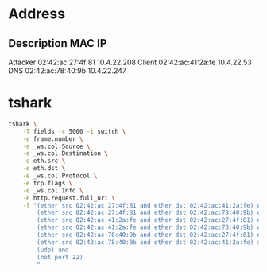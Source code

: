 # Address

Description     MAC                 IP
--------------------------------------------------
Attacker        02:42:ac:27:4f:81   10.4.22.208
Client          02:42:ac:41:2a:fe   10.4.22.53
DNS             02:42:ac:78:40:9b   10.4.22.247

# tshark

``` bash
tshark \
    -T fields -c 5000 -i switch \
    -e frame.number \
    -e _ws.col.Source \
    -e _ws.col.Destination \
    -e eth.src \
    -e eth.dst \
    -e _ws.col.Protocol \
    -e tcp.flags \
    -e _ws.col.Info \
    -e http.request.full_uri \
    -f "(ether src 02:42:ac:27:4f:81 and ether dst 02:42:ac:41:2a:fe) or
        (ether src 02:42:ac:27:4f:81 and ether dst 02:42:ac:78:40:9b) or
        (ether src 02:42:ac:41:2a:fe and ether dst 02:42:ac:27:4f:81) or
        (ether src 02:42:ac:41:2a:fe and ether dst 02:42:ac:78:40:9b) or
        (ether src 02:42:ac:78:40:9b and ether dst 02:42:ac:27:4f:81) or
        (ether src 02:42:ac:78:40:9b and ether dst 02:42:ac:41:2a:fe) and
        (udp) and 
        (not port 22)
        "
```